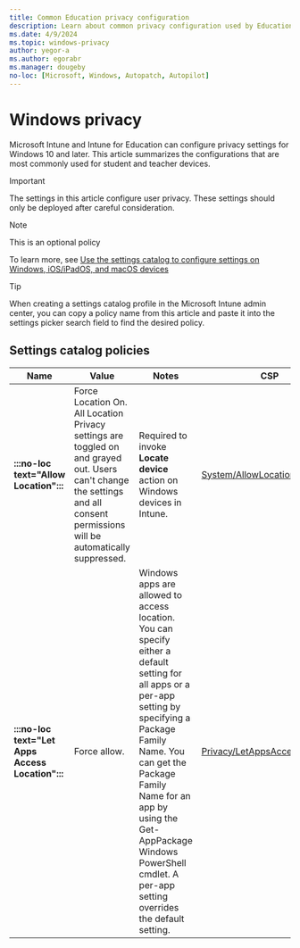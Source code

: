 ```yaml
---
title: Common Education privacy configuration
description: Learn about common privacy configuration used by Education organizations in Intune.
ms.date: 4/9/2024
ms.topic: windows-privacy
author: yegor-a
ms.author: egorabr
ms.manager: dougeby
no-loc: [Microsoft, Windows, Autopatch, Autopilot]
---
```


# Windows privacy

Microsoft Intune and Intune for Education can configure privacy settings for Windows 10 and later. This article summarizes the configurations that are most commonly used for student and teacher devices.

> [!IMPORTANT]
> The settings in this article configure user privacy. These settings should only be deployed after careful consideration.

> [!NOTE]
> This is an optional policy

To learn more, see [Use the settings catalog to configure settings on Windows, iOS/iPadOS, and macOS devices](/mem/intune/configuration/settings-catalog)

> [!TIP]
> When creating a settings catalog profile in the Microsoft Intune admin center, you can copy a policy name from this article and paste it into the settings picker search field to find the desired policy.

## Settings catalog policies

| **Name** | **Value** | **Notes** | **CSP** |
|---|---|---|---|
| **:::no-loc text="Allow Location":::** | Force Location On. All Location Privacy settings are toggled on and grayed out. Users can't change the settings and all consent permissions will be automatically suppressed. | Required to invoke **Locate device** action on Windows devices in Intune. | [System/AllowLocation](/windows/client-management/mdm/policy-csp-system#allowlocation) |
| **:::no-loc text="Let Apps Access Location":::** | Force allow. | Windows apps are allowed to access location. You can specify either a default setting for all apps or a per-app setting by specifying a Package Family Name. You can get the Package Family Name for an app by using the Get-AppPackage Windows PowerShell cmdlet. A per-app setting overrides the default setting. | [Privacy/LetAppsAccessLocation](/windows/client-management/mdm/policy-csp-privacy#letappsaccesslocation) |
